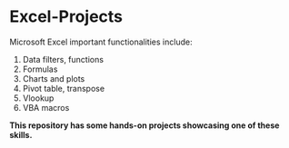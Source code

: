# Excel-Projects

Microsoft Excel important functionalities include:

1. Data filters, functions
2. Formulas
3. Charts and plots
4. Pivot table, transpose
5. Vlookup
6. VBA macros

**This repository has some hands-on projects showcasing one of these skills.**
